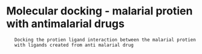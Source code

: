 # Molecular docking - malarial protien with antimalarial drugs
       Docking the protien ligand interaction between the malarial protien 
       with ligands created from anti malarial drug

